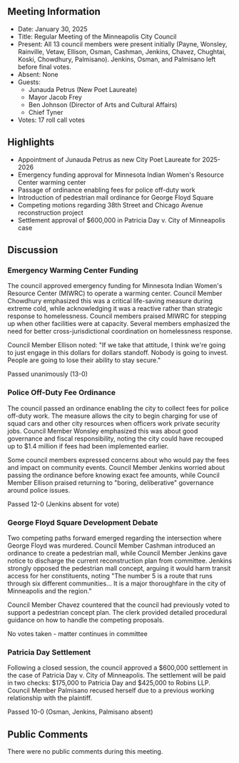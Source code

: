 ## Meeting Information
- Date: January 30, 2025
- Title: Regular Meeting of the Minneapolis City Council
- Present: All 13 council members were present initially (Payne, Wonsley, Rainville, Vetaw, Ellison, Osman, Cashman, Jenkins, Chavez, Chughtai, Koski, Chowdhury, Palmisano). Jenkins, Osman, and Palmisano left before final votes.
- Absent: None
- Guests: 
  - Junauda Petrus (New Poet Laureate)
  - Mayor Jacob Frey
  - Ben Johnson (Director of Arts and Cultural Affairs)
  - Chief Tyner
- Votes: 17 roll call votes

## Highlights
* Appointment of Junauda Petrus as new City Poet Laureate for 2025-2026
* Emergency funding approval for Minnesota Indian Women's Resource Center warming center
* Passage of ordinance enabling fees for police off-duty work
* Introduction of pedestrian mall ordinance for George Floyd Square
* Competing motions regarding 38th Street and Chicago Avenue reconstruction project
* Settlement approval of $600,000 in Patricia Day v. City of Minneapolis case

## Discussion

### Emergency Warming Center Funding
The council approved emergency funding for Minnesota Indian Women's Resource Center (MIWRC) to operate a warming center. Council Member Chowdhury emphasized this was a critical life-saving measure during extreme cold, while acknowledging it was a reactive rather than strategic response to homelessness. Council members praised MIWRC for stepping up when other facilities were at capacity. Several members emphasized the need for better cross-jurisdictional coordination on homelessness response.

Council Member Ellison noted: "If we take that attitude, I think we're going to just engage in this dollars for dollars standoff. Nobody is going to invest. People are going to lose their ability to stay secure."

Passed unanimously (13-0)

### Police Off-Duty Fee Ordinance
The council passed an ordinance enabling the city to collect fees for police off-duty work. The measure allows the city to begin charging for use of squad cars and other city resources when officers work private security jobs. Council Member Wonsley emphasized this was about good governance and fiscal responsibility, noting the city could have recouped up to $1.4 million if fees had been implemented earlier.

Some council members expressed concerns about who would pay the fees and impact on community events. Council Member Jenkins worried about passing the ordinance before knowing exact fee amounts, while Council Member Ellison praised returning to "boring, deliberative" governance around police issues.

Passed 12-0 (Jenkins absent for vote)

### George Floyd Square Development Debate
Two competing paths forward emerged regarding the intersection where George Floyd was murdered. Council Member Cashman introduced an ordinance to create a pedestrian mall, while Council Member Jenkins gave notice to discharge the current reconstruction plan from committee. Jenkins strongly opposed the pedestrian mall concept, arguing it would harm transit access for her constituents, noting "The number 5 is a route that runs through six different communities... It is a major thoroughfare in the city of Minneapolis and the region."

Council Member Chavez countered that the council had previously voted to support a pedestrian concept plan. The clerk provided detailed procedural guidance on how to handle the competing proposals.

No votes taken - matter continues in committee

### Patricia Day Settlement
Following a closed session, the council approved a $600,000 settlement in the case of Patricia Day v. City of Minneapolis. The settlement will be paid in two checks: $175,000 to Patricia Day and $425,000 to Robins LLP. Council Member Palmisano recused herself due to a previous working relationship with the plaintiff.

Passed 10-0 (Osman, Jenkins, Palmisano absent)

## Public Comments
There were no public comments during this meeting.
